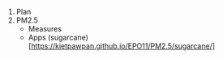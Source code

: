 1. Plan
2. PM2.5
   - Measures
   - Apps (sugarcane)[https://kietpawpan.github.io/EPO11/PM2.5/sugarcane/]
     
